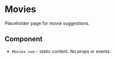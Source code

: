 # Movies

Placeholder page for movie suggestions.

## Component
- `Movies.vue` – static content. No props or events.
